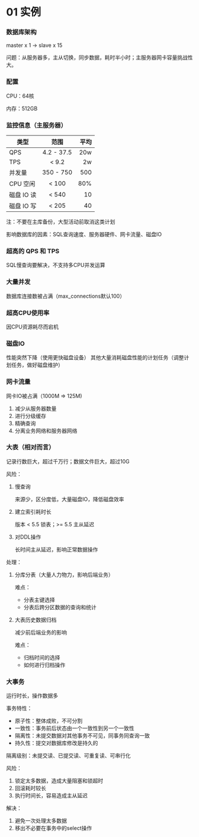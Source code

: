# 01 实例

### 数据库架构
master x 1 -> slave x 15  

问题：从服务器多，主从切换，同步数据，耗时半小时；主服务器网卡容量挑战性大。

### 配置
CPU：64核

内存：512GB

### 监控信息（主服务器）
| 类型 | 范围 | 平均 |
| - | :-: | -: |
| QPS | 4.2 - 37.5 | 20w |
| TPS | < 9.2 | 2w |
| 并发量 | 350 - 750 | 500 |
| CPU 空闲 | < 100 | 80% |
| 磁盘 IO 读 | < 540 | 10 |
| 磁盘 IO 写 | < 205 | 40 |

注：不要在主库备份，大型活动前取消这类计划

影响数据库的因素：SQL查询速度、服务器硬件、网卡流量、磁盘IO

### 超高的 QPS 和 TPS
SQL慢查询要解决，不支持多CPU并发运算

### 大量并发
数据库连接数被占满（max_connections默认100）

### 超高CPU使用率
因CPU资源耗尽而宕机

### 磁盘IO
性能突然下降（使用更快磁盘设备）
其他大量消耗磁盘性能的计划任务（调整计划任务，做好磁盘维护）

### 网卡流量
网卡IO被占满（1000M => 125M)
1. 减少从服务器数量
2. 进行分级缓存
3. 精确查询
4. 分离业务网络和服务器网络

### 大表（相对而言）
记录行数巨大，超过千万行；数据文件巨大，超过10G

风险：
1. 慢查询

    来源少，区分度低，大量磁盘IO，降低磁盘效率

2. 建立索引耗时长

    版本 < 5.5 锁表；>= 5.5 主从延迟
    
3. 对DDL操作

    长时间主从延迟，影响正常数据操作
    
处理：
1. 分库分表（大量人力物力，影响后端业务）

    难点：
    * 分表主键选择
    * 分表后跨分区数据的查询和统计
    
2. 大表历史数据归档

    减少前后端业务的影响
    
    难点：
    * 归档时间的选择
    * 如何进行归档操作

### 大事务
运行时长，操作数据多

事务特性：
* 原子性：整体成败，不可分割  
* 一致性：事务前后状态由一个一致性到另一个一致性
* 隔离性：未提交数据对其他事务不可见，同事务同查询一致
* 持久性：提交对数据库修改是持久的

隔离级别：未提交读、已提交读、可重复读、可串行化

风险：
1. 锁定太多数据，造成大量阻塞和锁超时
2. 回滚耗时较长
3. 执行时间长，容易造成主从延迟

解决：
1. 避免一次处理太多数据
2. 移出不必要在事务中的select操作
